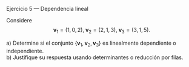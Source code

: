  Ejercicio 5 — Dependencia lineal

Considere $$\mathbf{v}_1=(1,0,2),\;\mathbf{v}_2=(2,1,3),\;\mathbf{v}_3=(3,1,5).$$

a) Determine si el conjunto $\{\mathbf{v}_1,\mathbf{v}_2,\mathbf{v}_3\}$ es linealmente dependiente o independiente.  
b) Justifique su respuesta usando determinantes o reducción por filas.

